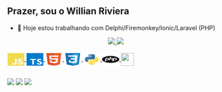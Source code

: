 ## Prazer, sou o Willian Riviera

- 🔭 Hoje estou trabalhando com Delphi/Firemonkey/Ionic/Laravel (PHP)

<div align="center">
  <a href="https://github.com/willxrv">
  <img height="150em" src="https://github-readme-stats.vercel.app/api?username=willxrv&show_icons=true&theme=dark&include_all_commits=true&count_private=true"/>
  <img height="150em" src="https://github-readme-stats.vercel.app/api/top-langs/?username=willxrv&layout=compact&langs_count=7&theme=dark"/>
</div>
<div style="display: inline_block"><br>
  <img align="center" height="30" width="40" src="https://raw.githubusercontent.com/devicons/devicon/master/icons/javascript/javascript-plain.svg">
  <img align="center" height="30" width="40" src="https://raw.githubusercontent.com/devicons/devicon/master/icons/typescript/typescript-plain.svg">
  <!--<img align="center"  height="30" width="40" src="https://raw.githubusercontent.com/devicons/devicon/master/icons/react/react-original.svg">-->
  <img align="center"  height="30" width="40" src="https://raw.githubusercontent.com/devicons/devicon/master/icons/html5/html5-original.svg">
  <img align="center"  height="30" width="40" src="https://raw.githubusercontent.com/devicons/devicon/master/icons/css3/css3-original.svg">
  <img align="center" a height="30" width="40" src="https://raw.githubusercontent.com/devicons/devicon/master/icons/python/python-original.svg">
  <img align="center" a height="30" width="40" src="https://raw.githubusercontent.com/devicons/devicon/master/icons/php/php-plain.svg">
  <img align="center" height="30" width="30" src="https://camo.githubusercontent.com/3287bc69afc6fc5d394204dea62f2b532fb4a1b9868dd8483195767ca2becc4e/68747470733a2f2f7777772e656d62617263616465726f2e636f6d2f696d616765732f6c6f676f732f64656c7068692d6c6f676f2d313032342e706e67">
</div>

##

<div> 
  <a href="https://instagram.com/willxrv" target="_blank"><img src="https://img.shields.io/badge/-Instagram-%23E4405F?style=for-the-badge&logo=instagram&logoColor=white" target="_blank"></a>
  <a href = "mailto:wil.riviera@gmail.com"><img src="https://img.shields.io/badge/-Gmail-%23333?style=for-the-badge&logo=gmail&logoColor=white" target="_blank"></a>
  <a href="https://www.linkedin.com/in/willian-riviera-54b139166" target="_blank"><img src="https://img.shields.io/badge/-LinkedIn-%230077B5?style=for-the-badge&logo=linkedin&logoColor=white" target="_blank"></a> 
</div>
